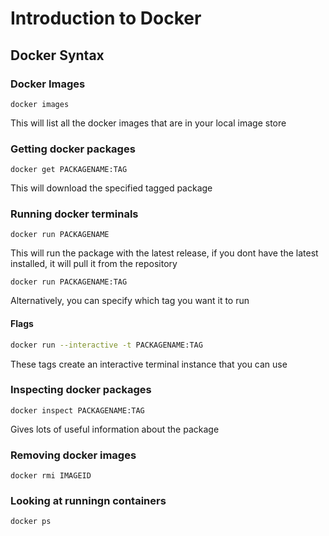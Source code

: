 # Introduction to Docker

## Docker Syntax
### Docker Images
```
docker images
```
This will list all the docker images that are in your local image store

### Getting docker packages
```
docker get PACKAGENAME:TAG
```
This will download the specified tagged package

### Running docker terminals
```
docker run PACKAGENAME
```
This will run the package with the latest release, if you dont have the latest installed, it will pull it from the repository
```
docker run PACKAGENAME:TAG
```
Alternatively, you can specify which tag you want it to run

#### Flags
```bash
docker run --interactive -t PACKAGENAME:TAG
```
These tags create an interactive terminal instance that you can use

### Inspecting docker packages
```
docker inspect PACKAGENAME:TAG
```
Gives lots of useful information about the package

### Removing docker images
```
docker rmi IMAGEID
```

### Looking at runningn containers
```
docker ps
```